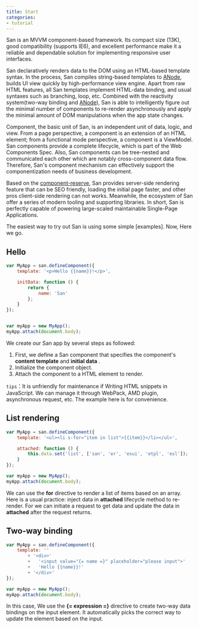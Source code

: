 ```yaml
---
title: Start
categories:
- tutorial
---
```


San is an MVVM component-based framework. Its compact size (13K), good compatibility (supports IE6), and excellent performance make it a reliable and dependable solution for implementing responsive user interfaces.

San declaratively renders data to the DOM using an HTML-based template syntax. In the process, San compiles string-based templates to [ANode](https://github.com/baidu/san/blob/master/doc/anode.md), builds UI view quickly by high-performance view engine. Apart from raw HTML features, all San templates implement HTML-data binding, and usual syntaxes such as branching, loop, etc. Combined with the reactivity system(two-way binding and [ANode](https://github.com/baidu/san/blob/master/doc/anode.md)), San is able to intelligently figure out the minimal number of components to re-render asynchronously and apply the minimal amount of DOM manipulations when the app state changes.

Component, the basic unit of San, is an independent unit of data, logic, and view. From a page perspective, a component is an extension of an HTML element; from a functional mode perspective, a component is a ViewModel. San components provide a complete lifecycle, which is part of the Web Components Spec. Also, San components can be tree-nested and communicated each other which are notably cross-component data flow. Therefore, San's component mechanism can effectively support the componentization needs of business development.

Based on the [component-reserve](https://baidu.github.io/san/tutorial/reverse/), San provides server-side rendering feature that can be SEO friendly, loading the initial page faster, and other pros client-side rendering can not works. Meanwhile, the ecosystem of San offer a series of modern tooling and supporting libraries. In short, San is perfectly capable of powering large-scaled maintainable Single-Page Applications.

The easiest way to try out San is using some simple [examples]. Now, Here we go.

Hello
-------

```javascript
var MyApp = san.defineComponent({
    template: '<p>Hello {{name}}!</p>',

    initData: function () {
        return {
            name: 'San'
        };
    }
});


var myApp = new MyApp();
myApp.attach(document.body);
```

We create our San app by several steps as followed:

1. First, we define a San component that specifies the component's **content template** and **initial data** .
2. Initialize the component object.
3. Attach the component to a HTML element to render.


`tips`：It is unfriendly for maintenance if Writing HTML snippets in JavaScript. We can manage it through WebPack, AMD plugin, asynchronous request, etc. The example here is for convenience.

List rendering
--------

```javascript
var MyApp = san.defineComponent({
    template: '<ul><li s-for="item in list">{{item}}</li></ul>',

    attached: function () {
        this.data.set('list', ['san', 'er', 'esui', 'etpl', 'esl']);
    }
});

var myApp = new MyApp();
myApp.attach(document.body);
```

We can use the **for** directive to render a list of items based on an array. Here is a usual practice: inject data in **attached** lifecycle method to re-render. For we can initiate a request to get data and update the data in **attached** after the request returns.

Two-way binding
--------

```javascript
var MyApp = san.defineComponent({
    template: ''
        + '<div>'
        +   '<input value="{= name =}" placeholder="please input">'
        +   'Hello {{name}}!'
        + '</div>'
});

var myApp = new MyApp();
myApp.attach(document.body);
```

In this case, We use the **{= expression =}** directive to create two-way data bindings on the input element. It automatically picks the correct way to update the element based on the input. 
